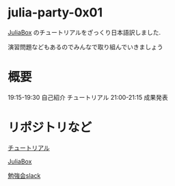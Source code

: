 # julia-party-0x01

[JuliaBox](https://www.juliabox.com) のチュートリアルをざっくり日本語訳しました.

演習問題などもあるのでみんなで取り組んでいきましょう

# 概要

19:15-19:30 自己紹介
チュートリアル
21:00-21:15 成果発表

# リポジトリなど

[チュートリアル](https://github.com/data-refinement/juliabox-tutorial/tree/master/intro-to-julia-JA)

[JuliaBox](https://www.juliabox.com)

[勉強会slack](https://data-refinement-invite.herokuapp.com/)
